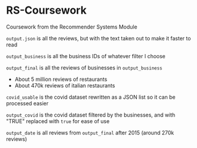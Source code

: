 # RS-Coursework

Coursework from the Recommender Systems Module

`output.json` is all the reviews, but with the text taken out to make it faster to read

`output_business` is all the business IDs of whatever filter I choose

`output_final` is all the reviews of businesses in `output_business`

- About 5 million reviews of restaurants
- About 470k reviews of italian restaurants

`covid_usable` is the covid dataset rewritten as a JSON list so it can be processed easier

`output_covid` is the covid dataset filtered by the businesses, and with "TRUE" replaced with `true` for ease of use

`output_date` is all reviews from `output_final` after 2015 (around 270k reviews)
